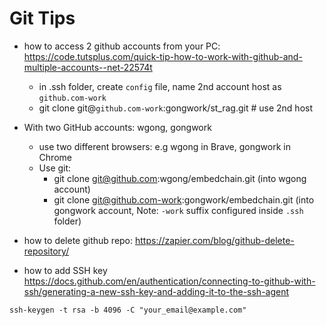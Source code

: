 # Git Tips
- how to access 2 github accounts from your PC:
https://code.tutsplus.com/quick-tip-how-to-work-with-github-and-multiple-accounts--net-22574t
  - in .ssh folder, create `config` file, name 2nd account host as `github.com-work`
  - git clone git@`github.com-work`:gongwork/st_rag.git  # use 2nd host

- With two GitHub accounts: wgong, gongwork
  - use two different browsers: e.g wgong in Brave, gongwork in Chrome
  - Use git:
    - git clone git@github.com:wgong/embedchain.git (into wgong account)
    - git clone git@github.com-work:gongwork/embedchain.git (into gongwork account, Note: `-work` suffix configured inside `.ssh` folder)

- how to delete github repo:
https://zapier.com/blog/github-delete-repository/

- how to add SSH key
https://docs.github.com/en/authentication/connecting-to-github-with-ssh/generating-a-new-ssh-key-and-adding-it-to-the-ssh-agent
```
ssh-keygen -t rsa -b 4096 -C "your_email@example.com"
```